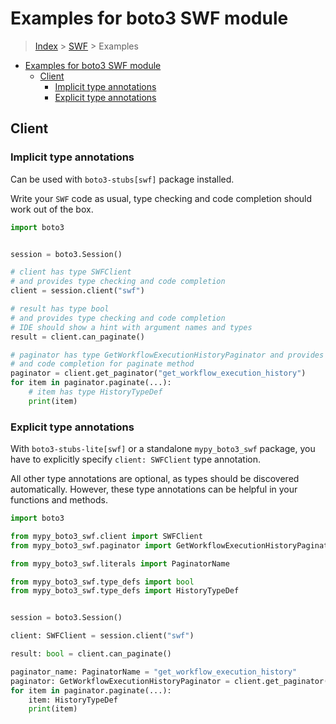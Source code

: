 <a id="examples-for-boto3-swf-module"></a>

# Examples for boto3 SWF module

> [Index](../README.md) > [SWF](./README.md) > Examples

- [Examples for boto3 SWF module](#examples-for-boto3-swf-module)
  - [Client](#client)
    - [Implicit type annotations](#implicit-type-annotations)
    - [Explicit type annotations](#explicit-type-annotations)

<a id="client"></a>

## Client

<a id="implicit-type-annotations"></a>

### Implicit type annotations

Can be used with `boto3-stubs[swf]` package installed.

Write your `SWF` code as usual, type checking and code completion should work
out of the box.

```python
import boto3


session = boto3.Session()

# client has type SWFClient
# and provides type checking and code completion
client = session.client("swf")

# result has type bool
# and provides type checking and code completion
# IDE should show a hint with argument names and types
result = client.can_paginate()

# paginator has type GetWorkflowExecutionHistoryPaginator and provides type checking
# and code completion for paginate method
paginator = client.get_paginator("get_workflow_execution_history")
for item in paginator.paginate(...):
    # item has type HistoryTypeDef
    print(item)
```

<a id="explicit-type-annotations"></a>

### Explicit type annotations

With `boto3-stubs-lite[swf]` or a standalone `mypy_boto3_swf` package, you have
to explicitly specify `client: SWFClient` type annotation.

All other type annotations are optional, as types should be discovered
automatically. However, these type annotations can be helpful in your functions
and methods.

```python
import boto3

from mypy_boto3_swf.client import SWFClient
from mypy_boto3_swf.paginator import GetWorkflowExecutionHistoryPaginator

from mypy_boto3_swf.literals import PaginatorName

from mypy_boto3_swf.type_defs import bool
from mypy_boto3_swf.type_defs import HistoryTypeDef


session = boto3.Session()

client: SWFClient = session.client("swf")

result: bool = client.can_paginate()

paginator_name: PaginatorName = "get_workflow_execution_history"
paginator: GetWorkflowExecutionHistoryPaginator = client.get_paginator(paginator_name)
for item in paginator.paginate(...):
    item: HistoryTypeDef
    print(item)
```
